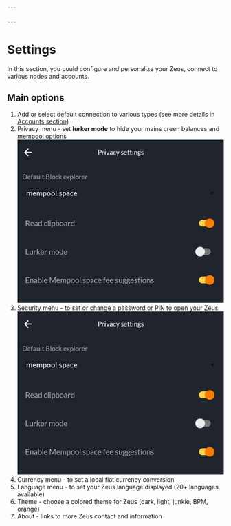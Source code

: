 ```yaml
---

---
```


# Settings

In this section, you could configure and personalize your Zeus, connect to various nodes and accounts.

## Main options
1. Add or select default connection to various types (see more details in [Accounts section](accounts.md))
2. Privacy menu - set **lurker mode** to hide your mains creen balances and mempool options
![privazy screen](../../../static/img/zeus-privacy.jpg)
3. Security menu - to set or change a password or PIN to open your Zeus
![security screen](../../../static/img/zeus-privacy.jpg)
4. Currency menu - to set a local fiat currency conversion
5. Language menu - to set your Zeus language displayed (20+ languages available)
6. Theme - choose a colored theme for Zeus (dark, light, junkie, BPM, orange)
7. About - links to more Zeus contact and information